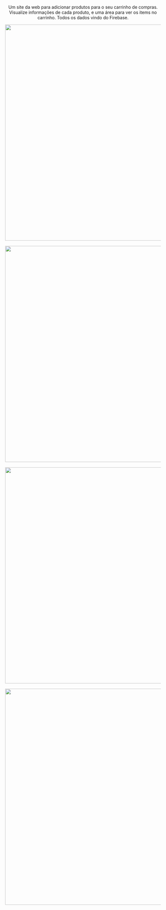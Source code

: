 <p align="center">
Um site da web para adicionar produtos para o seu carrinho de compras. Visualize informações de cada produto, e uma área para ver os items no carrinho. Todos os dados vindo do Firebase.
</p>

<div align="center">
<img src="https://user-images.githubusercontent.com/87316285/141998010-34d34331-d159-4d3b-986a-b25b537a548c.png" width="700px" />
</div>
<br/>
<div align="center">
<img src="https://user-images.githubusercontent.com/87316285/141998118-8d1296d8-5a00-4f62-b50d-637e24565a15.png" width="700px" />
</div>
<br/>
<div align="center">
<img src="https://user-images.githubusercontent.com/87316285/141998209-d3e8cf16-0f60-4459-a080-af5e41bc3eca.png" width="700px" />
</div>
<br/>
<div align="center">
<img src="https://user-images.githubusercontent.com/87316285/141998272-43589f08-278f-48ca-8b1f-7d4b7d959a5a.png" width="700px" />
</div>
<br/>

